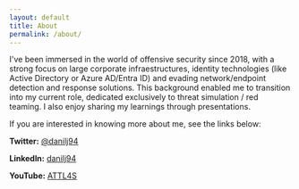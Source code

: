 ```yaml
---
layout: default
title: About
permalink: /about/
---
```


I've been immersed in the world of offensive security since 2018, with a strong focus on large corporate infraestructures, identity technologies (like Active Directory or Azure AD/Entra ID) and evading network/endpoint detection and response solutions. This background enabled me to transition into my current role, dedicated exclusively to threat simulation / red teaming. I also enjoy sharing my learnings through presentations.

If you are interested in knowing more about me, see the links below:
    
**Twitter:** [@danilj94](https://twitter.com/DaniLJ94)
  
**LinkedIn:** [danilj94](https://www.linkedin.com/in/danilj94/)
   
**YouTube:** [ATTL4S](https://www.youtube.com/attl4s)
